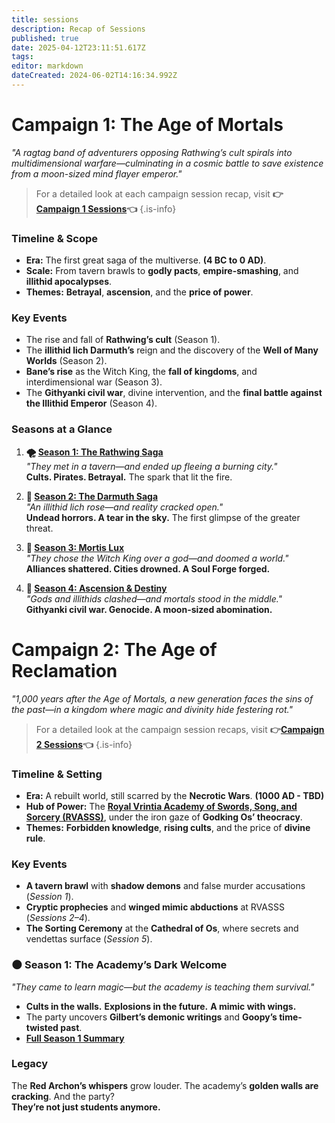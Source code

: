 ```yaml
---
title: sessions
description: Recap of Sessions
published: true
date: 2025-04-12T23:11:51.617Z
tags: 
editor: markdown
dateCreated: 2024-06-02T14:16:34.992Z
---
```


# **Campaign 1: The Age of Mortals** 
*"A ragtag band of adventurers opposing Rathwing’s cult spirals into multidimensional warfare—culminating in a cosmic battle to save existence from a moon-sized mind flayer emperor."*  

> For a detailed look at each campaign session recap, visit **👉[Campaign 1 Sessions](/sessions/campaign_1)👈**
{.is-info}


### **Timeline & Scope**  
- **Era:** The first great saga of the multiverse. **(4 BC to 0 AD)**.
- **Scale:** From tavern brawls to **godly pacts**, **empire-smashing**, and **illithid apocalypses**.  
- **Themes:** **Betrayal**, **ascension**, and the **price of power**.  

### **Key Events**  
- The rise and fall of **Rathwing’s cult** (Season 1).  
- The **illithid lich Darmuth’s** reign and the discovery of the **Well of Many Worlds** (Season 2).  
- **Bane’s rise** as the Witch King, the **fall of kingdoms**, and interdimensional war (Season 3).  
- The **Githyanki civil war**, divine intervention, and the **final battle against the Illithid Emperor** (Season 4).  

### **Seasons at a Glance**  
1. **🌪️ [Season 1: The Rathwing Saga](/Seasons/campaign_1/Season_1)**  
   *"They met in a tavern—and ended up fleeing a burning city."*  
   **Cults. Pirates. Betrayal.** The spark that lit the fire.  

2. **🧠 [Season 2: The Darmuth Saga](/Seasons/campaign_1/Season_2)**  
   *"An illithid lich rose—and reality cracked open."*  
   **Undead horrors. A tear in the sky.** The first glimpse of the greater threat.  

3. **🌌 [Season 3: Mortis Lux](/Seasons/campaign_1/Season_3)**  
   *"They chose the Witch King over a god—and doomed a world."*  
   **Alliances shattered. Cities drowned. A Soul Forge forged.**  

4. **👑 [Season 4: Ascension & Destiny](/Seasons/campaign_1/Season_4)**  
   *"Gods and illithids clashed—and mortals stood in the middle."*  
   **Githyanki civil war. Genocide. A moon-sized abomination.**  


# **Campaign 2: The Age of Reclamation**  
*"1,000 years after the Age of Mortals, a new generation faces the sins of the past—in a kingdom where magic and divinity hide festering rot."*  

> For a detailed look at the campaign session recaps, visit **👉[Campaign 2 Sessions](/sessions/campaign_2)👈**
{.is-info}

### **Timeline & Setting**  
- **Era:** A rebuilt world, still scarred by the **Necrotic Wars**. **(1000 AD - TBD)**
- **Hub of Power:** The **[Royal Vrintia Academy of Swords, Song, and Sorcery (RVASSS)](/organizations/rvasss)**, under the iron gaze of **Godking Os’ theocracy**.  
- **Themes:** **Forbidden knowledge**, **rising cults**, and the price of **divine rule**.  

### **Key Events**  
- **A tavern brawl** with **shadow demons** and false murder accusations (*Session 1*).  
- **Cryptic prophecies** and **winged mimic abductions** at RVASSS (*Sessions 2–4*).  
- **The Sorting Ceremony** at the **Cathedral of Os**, where secrets and vendettas surface (*Session 5*).  

### **🌑 Season 1: The Academy’s Dark Welcome**  
*"They came to learn magic—but the academy is teaching them survival."*  
- **Cults in the walls.** **Explosions in the future.** **A mimic with wings.**  
- The party uncovers **Gilbert’s demonic writings** and **Goopy’s time-twisted past**.  
- **[Full Season 1 Summary](/Seasons/campaign_2/Season_1)**  

### **Legacy**  
The **Red Archon’s whispers** grow louder. The academy’s **golden walls are cracking**. And the party?  
**They’re not just students anymore.**  


